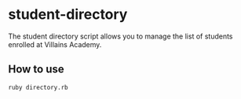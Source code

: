   # student-directory #

The student directory script allows you to manage the list of students enrolled at Villains Academy.

  ## How to use ##

  ```shell
  ruby directory.rb
  ```

